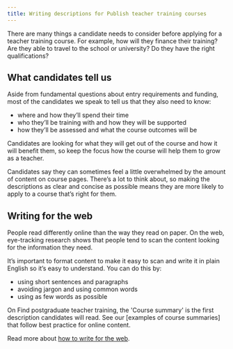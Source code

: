 ```yaml
---
title: Writing descriptions for Publish teacher training courses
---
```


There are many things a candidate needs to consider before applying for a teacher training course. For example, how will they finance their training? Are they able to travel to the school or university? Do they have the right qualifications?

## What candidates tell us

Aside from fundamental questions about entry requirements and funding, most of the candidates we speak to tell us that they also need to know:

- where and how they’ll spend their time
- who they’ll be training with and how they will be supported
- how they’ll be assessed and what the course outcomes will be

Candidates are looking for what they will get out of the course and how it will benefit them, so keep the focus how the course will help them to grow as a teacher.

Candidates say they can sometimes feel a little overwhelmed by the amount of content on course pages. There’s a lot to think about, so making the descriptions as clear and concise as possible means they are more likely to apply to a course that’s right for them.

## Writing for the web

People read differently online than the way they read on paper. On the web, eye-tracking research shows that people tend to scan the content looking for the information they need.

It’s important to format content to make it easy to scan and write it in plain English so it’s easy to understand. You can do this by:

- using short sentences and paragraphs
- avoiding jargon and using common words
- using as few words as possible

On Find postgraduate teacher training, the 'Course summary' is the first description candidates will read. See our [examples of course summaries] that follow best practice for online content.

Read more about [how to write for the web](https://www.gov.uk/guidance/content-design/writing-for-gov-uk).
